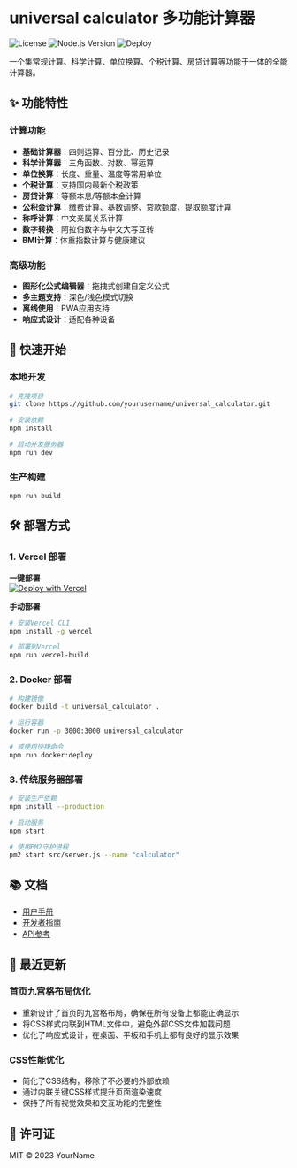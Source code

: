 # universal calculator 多功能计算器

![License](https://img.shields.io/badge/license-MIT-blue)
![Node.js Version](https://img.shields.io/badge/node-%3E%3D18.x-green)
![Deploy](https://img.shields.io/badge/deploy-vercel%20%7C%20docker-brightgreen)

一个集常规计算、科学计算、单位换算、个税计算、房贷计算等功能于一体的全能计算器。

## ✨ 功能特性

### 计算功能
- **基础计算器**：四则运算、百分比、历史记录
- **科学计算器**：三角函数、对数、幂运算
- **单位换算**：长度、重量、温度等常用单位
- **个税计算**：支持国内最新个税政策
- **房贷计算**：等额本息/等额本金计算
- **公积金计算**：缴费计算、基数调整、贷款额度、提取额度计算
- **称呼计算**：中文亲属关系计算
- **数字转换**：阿拉伯数字与中文大写互转
- **BMI计算**：体重指数计算与健康建议

### 高级功能
- **图形化公式编辑器**：拖拽式创建自定义公式
- **多主题支持**：深色/浅色模式切换
- **离线使用**：PWA应用支持
- **响应式设计**：适配各种设备

## 🚀 快速开始

### 本地开发
```bash
# 克隆项目
git clone https://github.com/yourusername/universal_calculator.git

# 安装依赖
npm install

# 启动开发服务器
npm run dev
```

### 生产构建
```bash
npm run build
```

## 🛠️ 部署方式

### 1. Vercel 部署
**一键部署**  
[![Deploy with Vercel](https://vercel.com/button)](https://vercel.com/new/clone?repository-url=https://github.com/laochenfei233/universal_calculator&project-name=universal_calculator&repo-name=universal_calculator)

**手动部署**
```bash
# 安装Vercel CLI
npm install -g vercel

# 部署到Vercel
npm run vercel-build
```

### 2. Docker 部署
```bash
# 构建镜像
docker build -t universal_calculator .

# 运行容器
docker run -p 3000:3000 universal_calculator

# 或使用快捷命令
npm run docker:deploy
```

### 3. 传统服务器部署
```bash
# 安装生产依赖
npm install --production

# 启动服务
npm start

# 使用PM2守护进程
pm2 start src/server.js --name "calculator"
```

## 📚 文档
- [用户手册](wiki/用户手册.md)
- [开发者指南](wiki/开发者指南.md)
- [API参考](wiki/API参考.md)

## 🔧 最近更新

### 首页九宫格布局优化
- 重新设计了首页的九宫格布局，确保在所有设备上都能正确显示
- 将CSS样式内联到HTML文件中，避免外部CSS文件加载问题
- 优化了响应式设计，在桌面、平板和手机上都有良好的显示效果

### CSS性能优化
- 简化了CSS结构，移除了不必要的外部依赖
- 通过内联关键CSS样式提升页面渲染速度
- 保持了所有视觉效果和交互功能的完整性

## 📜 许可证
MIT © 2023 YourName